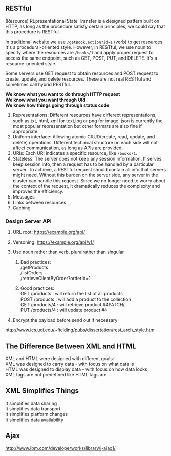 ## RESTful
(Resource) REpresentational State Transfer is a designed pattern built on HTTP, as long as the procedure satisfy certain principles, we could say that this procedure is RESTful.  

In traditional website we use `/getBook.action?id=1` (verb) to get resources. It's a procedural-oriented style. However, in RESTful, we use noun to specify where the resources are `/books/1` and apply proper request to access the same endpoint, such as GET, POST, PUT, and DELETE. It's a resource-oriented style.  

Some servers use GET request to obtain resources and POST request to create, update, and delete resources. These are not real RESTful and sometimes call hybrid RESTful.   

**We know what you want to do through HTTP request**   
**We know what you want through URI**  
**We know how things going through status code**  

1. Representations: Different resources have differect representations, such as txt, html, xml for text,jpg or png for image. json is currently the most popular representation but other formats are also fine if appropriate. 
2. Uniform interface: Allowing atomic CRUD(create, read, update, and delete) operations. Different technical structure on each side will not affect communication, as long as APIs are provided. 
3. URIs: Each URI indicates a specific resource, like `/books/1`. 
4. Stateless: The server does not keep any session information. If serves keep session info, then a request has to be handled by a particular server. To achieve, a RESTful request should contain all info that servers might need. Without this burden on the server side, any server in the cluster can handle this request. Since we no longer need to worry about the context of the request, it dramatically reduces the complexity and improves the efficiency.
5. Messages
6. Links between resources
7. Caching 



### Design Server API
1. URL root: 
  https://example.org/api/
2. Versoning: 
  https://example.org/api/v1/
3. Use noun rather than verb, pluralrather than singular

    1. Bad practices:   
    /getProducts  
    /listOrders  
    /retrieveClientByOrder?orderId=1  

    2. Good practices:  
    GET /products : will return the list of all products  
    POST /products : will add a product to the collection  
    GET /products/4 : will retrieve product #4PATCH/  
    PUT /products/4 : will update product #4  
    
4. Encrypt the payload before send out if necessary


http://www.ics.uci.edu/~fielding/pubs/dissertation/rest_arch_style.htm



## The Difference Between XML and HTML
XML and HTML were designed with different goals:  
XML was designed to carry data - with focus on what data is  
HTML was designed to display data - with focus on how data looks  
XML tags are not predefined like HTML tags are  

## XML Simplifies Things
It simplifies data sharing  
It simplifies data transport  
It simplifies platform changes  
It simplifies data availability  

## Ajax
http://www.ibm.com/developerworks/library/j-ajax1/  

